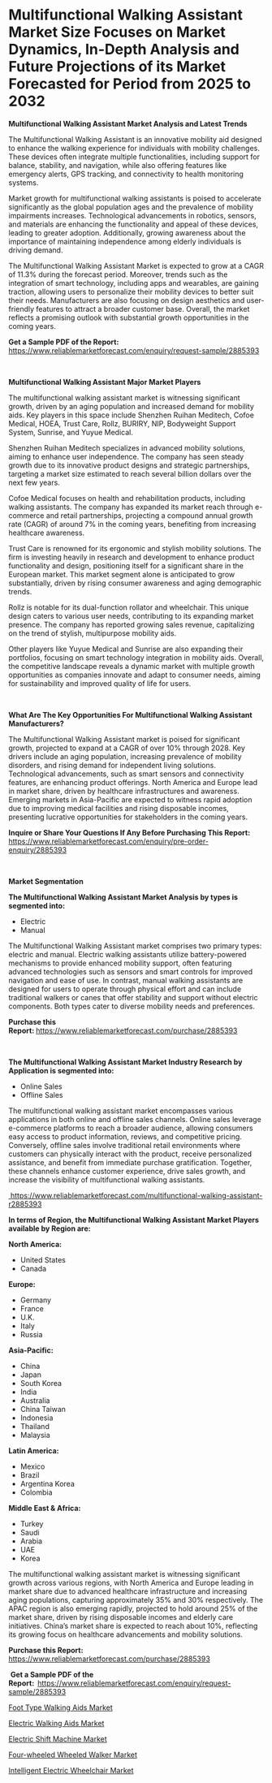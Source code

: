 <p><h1>Multifunctional Walking Assistant Market Size Focuses on Market Dynamics, In-Depth Analysis and Future Projections of its Market Forecasted for Period from 2025 to 2032</h1></p><p><strong>Multifunctional Walking Assistant Market Analysis and Latest Trends</strong></p>
<p><p>The Multifunctional Walking Assistant is an innovative mobility aid designed to enhance the walking experience for individuals with mobility challenges. These devices often integrate multiple functionalities, including support for balance, stability, and navigation, while also offering features like emergency alerts, GPS tracking, and connectivity to health monitoring systems. </p><p>Market growth for multifunctional walking assistants is poised to accelerate significantly as the global population ages and the prevalence of mobility impairments increases. Technological advancements in robotics, sensors, and materials are enhancing the functionality and appeal of these devices, leading to greater adoption. Additionally, growing awareness about the importance of maintaining independence among elderly individuals is driving demand.</p><p>The Multifunctional Walking Assistant Market is expected to grow at a CAGR of 11.3% during the forecast period. Moreover, trends such as the integration of smart technology, including apps and wearables, are gaining traction, allowing users to personalize their mobility devices to better suit their needs. Manufacturers are also focusing on design aesthetics and user-friendly features to attract a broader customer base. Overall, the market reflects a promising outlook with substantial growth opportunities in the coming years.</p></p>
<p><strong>Get a Sample PDF of the Report:&nbsp;</strong> <a href="https://www.reliablemarketforecast.com/enquiry/request-sample/2885393?utm_campaign=1899&utm_medium=2&utm_source=Github&utm_content=ia&utm_term=13032025&utm_id=multifunctional-walking-assistant">https://www.reliablemarketforecast.com/enquiry/request-sample/2885393</a></p>
<p>&nbsp;</p>
<p><strong>Multifunctional Walking Assistant Major Market Players</strong></p>
<p><p>The multifunctional walking assistant market is witnessing significant growth, driven by an aging population and increased demand for mobility aids. Key players in this space include Shenzhen Ruihan Meditech, Cofoe Medical, HOEA, Trust Care, Rollz, BURIRY, NIP, Bodyweight Support System, Sunrise, and Yuyue Medical.</p><p>Shenzhen Ruihan Meditech specializes in advanced mobility solutions, aiming to enhance user independence. The company has seen steady growth due to its innovative product designs and strategic partnerships, targeting a market size estimated to reach several billion dollars over the next few years.</p><p>Cofoe Medical focuses on health and rehabilitation products, including walking assistants. The company has expanded its market reach through e-commerce and retail partnerships, projecting a compound annual growth rate (CAGR) of around 7% in the coming years, benefiting from increasing healthcare awareness.</p><p>Trust Care is renowned for its ergonomic and stylish mobility solutions. The firm is investing heavily in research and development to enhance product functionality and design, positioning itself for a significant share in the European market. This market segment alone is anticipated to grow substantially, driven by rising consumer awareness and aging demographic trends.</p><p>Rollz is notable for its dual-function rollator and wheelchair. This unique design caters to various user needs, contributing to its expanding market presence. The company has reported growing sales revenue, capitalizing on the trend of stylish, multipurpose mobility aids.</p><p>Other players like Yuyue Medical and Sunrise are also expanding their portfolios, focusing on smart technology integration in mobility aids. Overall, the competitive landscape reveals a dynamic market with multiple growth opportunities as companies innovate and adapt to consumer needs, aiming for sustainability and improved quality of life for users.</p></p>
<p>&nbsp;</p>
<p><strong>What Are The Key Opportunities For Multifunctional Walking Assistant Manufacturers?</strong></p>
<p><p>The Multifunctional Walking Assistant market is poised for significant growth, projected to expand at a CAGR of over 10% through 2028. Key drivers include an aging population, increasing prevalence of mobility disorders, and rising demand for independent living solutions. Technological advancements, such as smart sensors and connectivity features, are enhancing product offerings. North America and Europe lead in market share, driven by healthcare infrastructures and awareness. Emerging markets in Asia-Pacific are expected to witness rapid adoption due to improving medical facilities and rising disposable incomes, presenting lucrative opportunities for stakeholders in the coming years.</p></p>
<p><strong>Inquire or Share Your Questions If Any Before Purchasing This Report:</strong> <a href="https://www.reliablemarketforecast.com/enquiry/pre-order-enquiry/2885393?utm_campaign=1899&utm_medium=2&utm_source=Github&utm_content=ia&utm_term=13032025&utm_id=multifunctional-walking-assistant">https://www.reliablemarketforecast.com/enquiry/pre-order-enquiry/2885393</a></p>
<p>&nbsp;</p>
<p><strong>Market Segmentation</strong></p>
<p><strong>The Multifunctional Walking Assistant Market Analysis by types is segmented into:</strong></p>
<p><ul><li>Electric</li><li>Manual</li></ul></p>
<p><p>The Multifunctional Walking Assistant market comprises two primary types: electric and manual. Electric walking assistants utilize battery-powered mechanisms to provide enhanced mobility support, often featuring advanced technologies such as sensors and smart controls for improved navigation and ease of use. In contrast, manual walking assistants are designed for users to operate through physical effort and can include traditional walkers or canes that offer stability and support without electric components. Both types cater to diverse mobility needs and preferences.</p></p>
<p><strong>Purchase this Report:&nbsp;</strong><a href="https://www.reliablemarketforecast.com/purchase/2885393?utm_campaign=1899&utm_medium=2&utm_source=Github&utm_content=ia&utm_term=13032025&utm_id=multifunctional-walking-assistant">https://www.reliablemarketforecast.com/purchase/2885393</a></p>
<p>&nbsp;</p>
<p><strong>The Multifunctional Walking Assistant Market Industry Research by Application is segmented into:</strong></p>
<p><ul><li>Online Sales</li><li>Offline Sales</li></ul></p>
<p><p>The multifunctional walking assistant market encompasses various applications in both online and offline sales channels. Online sales leverage e-commerce platforms to reach a broader audience, allowing consumers easy access to product information, reviews, and competitive pricing. Conversely, offline sales involve traditional retail environments where customers can physically interact with the product, receive personalized assistance, and benefit from immediate purchase gratification. Together, these channels enhance customer experience, drive sales growth, and increase the visibility of multifunctional walking assistants.</p></p>
<p><a href="https://www.reliablemarketforecast.com/multifunctional-walking-assistant-r2885393?utm_campaign=1899&utm_medium=2&utm_source=Github&utm_content=ia&utm_term=13032025&utm_id=multifunctional-walking-assistant">&nbsp;https://www.reliablemarketforecast.com/multifunctional-walking-assistant-r2885393</a></p>
<p><strong>In terms of Region, the Multifunctional Walking Assistant Market Players available by Region are:</strong></p>
<p>
    <p> <strong> North America: </strong>
        <ul>
            <li>United States</li>
            <li>Canada</li>
        </ul>
        </p> 
    <p> <strong> Europe: </strong>
        <ul>
            <li>Germany</li>
            <li>France</li>
            <li>U.K.</li>
            <li>Italy</li>
            <li>Russia</li>
        </ul>
        </p> 
    <p> <strong> Asia-Pacific: </strong>
        <ul>
            <li>China</li>
            <li>Japan</li>
            <li>South Korea</li>
            <li>India</li>
            <li>Australia</li>
            <li>China Taiwan</li>
            <li>Indonesia</li>
            <li>Thailand</li>
            <li>Malaysia</li>
        </ul>
        </p> 
    <p> <strong> Latin America: </strong>
        <ul>
            <li>Mexico</li>
            <li>Brazil</li>
            <li>Argentina Korea</li>
            <li>Colombia</li>
        </ul>
        </p> 
    <p> <strong> Middle East & Africa: </strong>
        <ul>
            <li>Turkey</li>
            <li>Saudi</li>
            <li>Arabia</li>
            <li>UAE</li>
            <li>Korea</li>
        </ul>
    </p>
    </p>
<p><p>The multifunctional walking assistant market is witnessing significant growth across various regions, with North America and Europe leading in market share due to advanced healthcare infrastructure and increasing aging populations, capturing approximately 35% and 30% respectively. The APAC region is also emerging rapidly, projected to hold around 25% of the market share, driven by rising disposable incomes and elderly care initiatives. China’s market share is expected to reach about 10%, reflecting its growing focus on healthcare advancements and mobility solutions.</p></p>
<p><strong>Purchase this Report: </strong><a href="https://www.reliablemarketforecast.com/purchase/2885393?utm_campaign=1899&utm_medium=2&utm_source=Github&utm_content=ia&utm_term=13032025&utm_id=multifunctional-walking-assistant">https://www.reliablemarketforecast.com/purchase/2885393</a></p>
<p>&nbsp;<strong>Get a Sample PDF of the Report:&nbsp;&nbsp;</strong><a href="https://www.reliablemarketforecast.com/enquiry/request-sample/2885393?utm_campaign=1899&utm_medium=2&utm_source=Github&utm_content=ia&utm_term=13032025&utm_id=multifunctional-walking-assistant">https://www.reliablemarketforecast.com/enquiry/request-sample/2885393</a></p>
<p><strong></strong></p>
<p><p><a href="https://github.com/sahoolipko6f/Market-Research-Report-List-1/blob/main/foot-type-walking-aids-market.md?utm_campaign=1899&utm_medium=2&utm_source=Github&utm_content=ia&utm_term=13032025&utm_id=multifunctional-walking-assistant">Foot Type Walking Aids Market</a></p><p><a href="https://github.com/nxauwedaroui2/Market-Research-Report-List-1/blob/main/electric-walking-aids-market.md?utm_campaign=1899&utm_medium=2&utm_source=Github&utm_content=ia&utm_term=13032025&utm_id=multifunctional-walking-assistant">Electric Walking Aids Market</a></p><p><a href="https://github.com/habyoneub/Market-Research-Report-List-1/blob/main/electric-shift-machine-market.md?utm_campaign=1899&utm_medium=2&utm_source=Github&utm_content=ia&utm_term=13032025&utm_id=multifunctional-walking-assistant">Electric Shift Machine Market</a></p><p><a href="https://github.com/iontahoehlct/Market-Research-Report-List-1/blob/main/four-wheeled-wheeled-walker-market.md?utm_campaign=1899&utm_medium=2&utm_source=Github&utm_content=ia&utm_term=13032025&utm_id=multifunctional-walking-assistant">Four-wheeled Wheeled Walker Market</a></p><p><a href="https://github.com/drissahrouk/Market-Research-Report-List-1/blob/main/intelligent-electric-wheelchair-market.md?utm_campaign=1899&utm_medium=2&utm_source=Github&utm_content=ia&utm_term=13032025&utm_id=multifunctional-walking-assistant">Intelligent Electric Wheelchair Market</a></p></p>